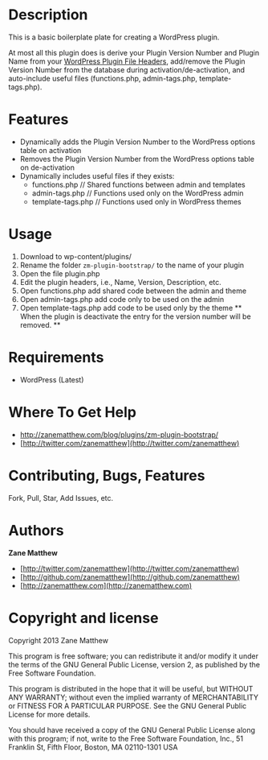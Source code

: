 Description
===========

This is a basic boilerplate plate for creating a WordPress plugin. 

At most all this plugin does is derive your Plugin Version Number and Plugin Name from your [WordPress Plugin File Headers](https://codex.wordpress.org/Writing_a_Plugin#File_Headers), add/remove the Plugin Version Number from the database during activation/de-activation, and auto-include useful files (functions.php, admin-tags.php, template-tags.php).


Features
========

* Dynamically adds the Plugin Version Number to the WordPress options table on activation
* Removes the Plugin Version Number from the WordPress options table on de-activation
* Dynamically includes useful files if they exists:
    * functions.php // Shared functions between admin and templates
    * admin-tags.php // Functions used only on the WordPress admin
    * template-tags.php // Functions used only in WordPress themes


Usage
=====

1. Download to wp-content/plugins/
1. Rename the folder `zm-plugin-bootstrap/` to the name of your plugin
1. Open the file plugin.php
1. Edit the plugin headers, i.e., Name, Version, Description, etc.
1. Open functions.php add shared code between the admin and theme
1. Open admin-tags.php add code only to be used on the admin
1. Open template-tags.php add code to be used only by the theme
** When the plugin is deactivate the entry for the version number will be removed. **


Requirements
============

* WordPress (Latest)


Where To Get Help
=================

* http://zanematthew.com/blog/plugins/zm-plugin-bootstrap/
* [http://twitter.com/zanematthew](http://twitter.com/zanematthew)

Contributing, Bugs, Features
============================

Fork, Pull, Star, Add Issues, etc.


Authors
=======

**Zane Matthew**

* [http://twitter.com/zanematthew](http://twitter.com/zanematthew)
* [http://github.com/zanematthew](http://github.com/zanematthew)
* [http://zanematthew.com](http://zanematthew.com)


Copyright and license
=====================

Copyright 2013 Zane Matthew

This program is free software; you can redistribute it and/or modify it under the terms of the GNU General Public License, version 2, as published by the Free Software Foundation.

This program is distributed in the hope that it will be useful, but WITHOUT ANY WARRANTY; without even the implied warranty of MERCHANTABILITY or FITNESS FOR A PARTICULAR PURPOSE. See the GNU General Public License for more details.

You should have received a copy of the GNU General Public License along with this program; if not, write to the Free Software Foundation, Inc., 51 Franklin St, Fifth Floor, Boston, MA 02110-1301 USA
